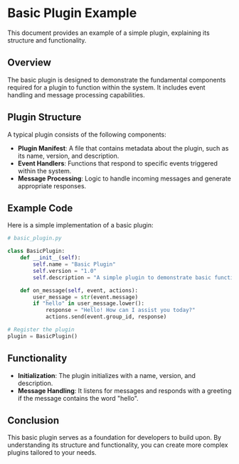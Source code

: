 # Basic Plugin Example

This document provides an example of a simple plugin, explaining its structure and functionality.

## Overview

The basic plugin is designed to demonstrate the fundamental components required for a plugin to function within the system. It includes event handling and message processing capabilities.

## Plugin Structure

A typical plugin consists of the following components:

- **Plugin Manifest**: A file that contains metadata about the plugin, such as its name, version, and description.
- **Event Handlers**: Functions that respond to specific events triggered within the system.
- **Message Processing**: Logic to handle incoming messages and generate appropriate responses.

## Example Code

Here is a simple implementation of a basic plugin:

```python
# basic_plugin.py

class BasicPlugin:
    def __init__(self):
        self.name = "Basic Plugin"
        self.version = "1.0"
        self.description = "A simple plugin to demonstrate basic functionality."

    def on_message(self, event, actions):
        user_message = str(event.message)
        if "hello" in user_message.lower():
            response = "Hello! How can I assist you today?"
            actions.send(event.group_id, response)

# Register the plugin
plugin = BasicPlugin()
```

## Functionality

- **Initialization**: The plugin initializes with a name, version, and description.
- **Message Handling**: It listens for messages and responds with a greeting if the message contains the word "hello".

## Conclusion

This basic plugin serves as a foundation for developers to build upon. By understanding its structure and functionality, you can create more complex plugins tailored to your needs.